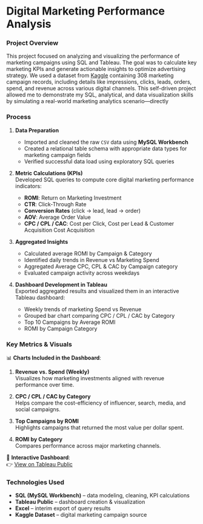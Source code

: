 # **Digital Marketing Performance Analysis**

### **Project Overview**

This project focused on analyzing and visualizing the performance of marketing campaigns using SQL and Tableau. The goal was to calculate key marketing KPIs and generate actionable insights to optimize advertising strategy.
We used a dataset from [Kaggle](https://www.kaggle.com/datasets/sinderpreet/analyze-the-marketing-spending/data) containing 308 marketing campaign records, including details like impressions, clicks, leads, orders, spend, and revenue across various digital channels. This self-driven project allowed me to demonstrate my SQL, analytical, and data visualization skills by simulating a real-world marketing analytics scenario—directly


### **Process**

1. **Data Preparation**  
   - Imported and cleaned the raw `CSV` data using **MySQL Workbench**
   - Created a relational table schema with appropriate data types for marketing campaign fields
   - Verified successful data load using exploratory SQL queries

2. **Metric Calculations (KPIs)**  
   Developed SQL queries to compute core digital marketing performance indicators:
   - **ROMI**: Return on Marketing Investment  
   - **CTR**: Click-Through Rate  
   - **Conversion Rates** (click → lead, lead → order)  
   - **AOV**: Average Order Value  
   - **CPC / CPL / CAC**: Cost per Click, Cost per Lead & Customer Acquisition Cost Acquisition  

3. **Aggregated Insights**  
   - Calculated average ROMI by Campaign & Category
   - Identified daily trends in Revenue vs Marketing Spend
   - Aggregated Average CPC, CPL & CAC by Campaign category
   - Evaluated campaign activity across weekdays

4. **Dashboard Development in Tableau**  
   Exported aggregated results and visualized them in an interactive Tableau dashboard:
   - Weekly trends of marketing Spend vs Revenue
   - Grouped bar chart comparing CPC / CPL / CAC by Category
   - Top 10 Campaigns by Average ROMI
   - ROMI by Campaign Category


### **Key Metrics & Visuals**

📊 **Charts Included in the Dashboard**:

1. **Revenue vs. Spend (Weekly)**  
   Visualizes how marketing investments aligned with revenue performance over time.

2. **CPC / CPL / CAC by Category**  
   Helps compare the cost-efficiency of influencer, search, media, and social campaigns.

3. **Top Campaigns by ROMI**  
   Highlights campaigns that returned the most value per dollar spent.

4. **ROMI by Category**  
   Compares performance across major marketing channels.

🧭 **Interactive Dashboard**:  
👉 [View on Tableau Public](https://public.tableau.com/views/MarketingCampaignPerformanceDashboard_17511978417850/Dashboard1?:language=en-US&:sid=&:redirect=auth&:display_count=n&:origin=viz_share_link)


### **Technologies Used**

- **SQL (MySQL Workbench)** – data modeling, cleaning, KPI calculations  
- **Tableau Public** – dashboard creation & visualization  
- **Excel** – interim export of query results  
- **Kaggle Dataset** – digital marketing campaign source
